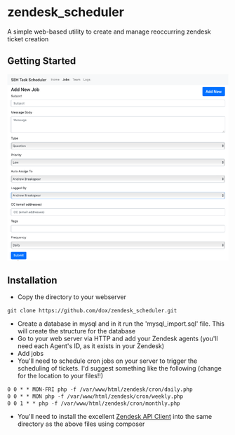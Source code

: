 # zendesk_scheduler
A simple web-based utility to create and manage reoccurring zendesk ticket creation

## Getting Started
![Screenshot](/views/screenshot_01.png)

## Installation
* Copy the directory to your webserver
```
git clone https://github.com/dox/zendesk_scheduler.git
```
* Create a database in mysql and in it run the 'mysql_import.sql' file.  This will create the structure for the database
* Go to your web server via HTTP and add your Zendesk agents (you'll need each Agent's ID, as it exists in your Zendesk)
* Add jobs
* You'll need to schedule cron jobs on your server to trigger the scheduling of tickets.  I'd suggest something like the following (change for the location to your files!!)
```
0 0 * * MON-FRI php -f /var/www/html/zendesk/cron/daily.php
0 0 * * MON php -f /var/www/html/zendesk/cron/weekly.php
0 0 1 * * php -f /var/www/html/zendesk/cron/monthly.php
```
* You'll need to install the excellent [Zendesk API Client](https://github.com/zendesk/zendesk_api_client_php) into the same directory as the above files using composer

